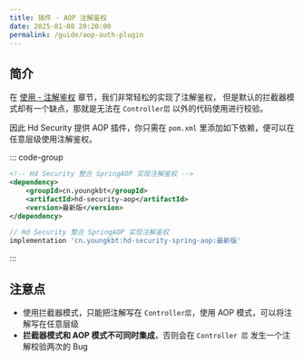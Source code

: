 ```yaml
---
title: 插件 - AOP 注解鉴权
date: 2025-01-08 20:20:00
permalink: /guide/aop-auth-plugin
---
```


## 简介

在 [使用 - 注解鉴权](/guide/auth-annotation) 章节，我们非常轻松的实现了注解鉴权， 但是默认的拦截器模式却有一个缺点，那就是无法在 `Controller层` 以外的代码使用进行校验。

因此 Hd Security 提供 AOP 插件，你只需在 `pom.xml` 里添加如下依赖，便可以在任意层级使用注解鉴权。

::: code-group

```xml [Maven 方式]
<!-- Hd Security 整合 SpringAOP 实现注解鉴权 -->
<dependency>
    <groupId>cn.youngkbt</groupId>
    <artifactId>hd-security-aop</artifactId>
    <version>最新版</version>
</dependency>
```



```groovy [Gradle 方式]
// Hd Security 整合 SpringAOP 实现注解鉴权
implementation 'cn.youngkbt:hd-security-spring-aop:最新版'
```

:::

## 注意点

- 使用拦截器模式，只能把注解写在 `Controller层`，使用 AOP 模式，可以将注解写在任意层级
- **拦截器模式和 AOP 模式不可同时集成**，否则会在 `Controller 层` 发生一个注解校验两次的 Bug

